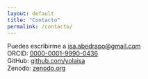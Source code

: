 ```yaml
---
layout: default
title: "Contacto"
permalink: /contacto/
---
```

Puedes escribirme a [isa.abedrapo@gmail.com](mailto:isa.abedrapo@gmail.com)  
ORCID: [0000-0001-9990-0436](https://orcid.org/0000-0001-9990-0436)  
GitHub: [github.com/yolaisa](https://github.com/yolaisa)  
Zenodo: [zenodo.org](https://zenodo.org/search?page=1&size=20&q=Isabel%20Abedrapo)

